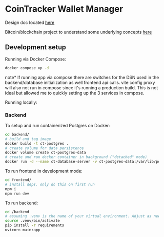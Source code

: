 # CoinTracker Wallet Manager

Design doc located [here](design.md)


Bitcoin/blockchain project to understand some underlying concepts [here](https://github.com/lf-hernandez/bitcoinplayground/tree/main)

## Development setup

Running via Docker Compose:

```bash
docker compose up -d
```

note*
If running app via compose there are switches for the DSN used in the backend/database initialization 
as well frontend api calls. vite config proxy will also not run in compose since it's running
a production build. This is not ideal but allowed me to quickly setting up the 3 services in compose.

Running locally:

### Backend

To setup and run containerized Postgres on Docker:

```bash
cd backend/
# build and tag image
docker build -t ct-postgres .
# create volume for data persistence 
docker volume create ct-postgres-data
# create and run docker container in background ("detached" mode)
docker run -d --name ct-database-server -v ct-postgres-data:/var/lib/postgresql/data -p 5432:5432 ct-postgres
```

To run frontend in development mode:

```bash
cd frontend/
# install deps. only do this on first run
npm i 
npm run dev
```

To run backend:

```bash
cd /backend
# assuming .venv is the name of your virtual environment. Adjust as needed
source .venv/bin/activate
pip install -r requirements
uvicorn main:app
```

